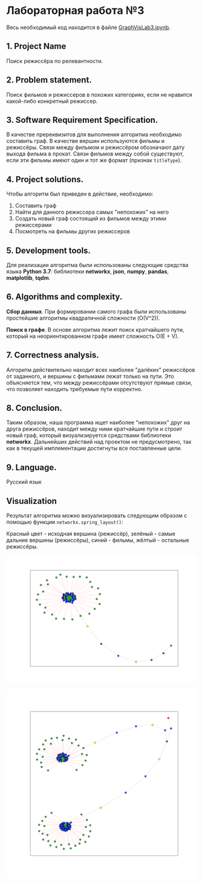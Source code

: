 # Лабораторная работа №3

Весь необходимый код находится в файле [GraphVisLab3.ipynb](https://github.com/TheodorrodeohT/GraphVis2019-2020/blob/master/Lab3/GraphVisLab3.ipynb "GraphVisLab3.ipynb").

## 1. Project Name

Поиск режиссёра по релевантности.

## 2. Problem statement.

Поиск фильмов и режиссеров в похожих категориях, если не нравится какой-либо конкретный режиссер.

## 3. Software Requirement Specification.

В качестве пререквизитов для выполнения алгоритма необходимо составить граф. В качестве вершин используются фильмы и режиссёры. Связи между фильмом и режиссёром обозначают дату выхода фильма в прокат. Связи фильмов между собой существуют, если эти фильмы имеют один и тот же формат (признак `titleType`).


## 4. Project solutions.

Чтобы алгоритм был приведен в действие, необходимо:

1. Составить граф
2. Найти для данного режиссера самых "непохожих" на него
3. Создать новый граф состоящий из фильмов между этими режиссерами
4. Посмотреть на фильмы других режиссеров

## 5. Development tools.

Для реализации алгоритма были использованы следующие средства языка **Python 3.7**: библиотеки **networkx**, **json**, **numpy**, **pandas**, **matplotlib**, **tqdm**.

## 6. Algorithms and complexity.

**Сбор данных**. При формировании самого графа были использованы простейшие алгоритмы квадратичной сложности (O(V^2)). 

**Поиск в графе**. В основе алгоритма лежит поиск кратчайшего пути, который на неориентированном графе имеет сложность O(E + V).

## 7. Correctness analysis.

Алгоритм действительно находит всех наиболее "далёких" режиссёров от заданного, и вершины с фильмами лежат только на пути. Это объясняется тем, что между режиссёрами отсутствуют прямые связи, что позволяет находить требуемые пути корректно.

## 8. Conclusion.

Таким образом, наша программа ищет наиболее "непохожих" друг на друга режиссёров, находит между ними кратчайшие пути и строит новый граф, который визуализируется средствами библиотеки **networkx**. Дальнейших действий над проектом не предусмотрено, так как в текущей имплементации достигнуты все поставленные цели.

## 9. Language.

Русский язык

## Visualization

Результат алгоритма можно визуализировать следующим образом с помощью функции `networkx.spring_layout()`:

Красный цвет - исходная вершина (режиссёр), зелёный - самые дальние вершины (режиссёры), синий - фильмы, жёлтый - остальные режиссёры.

![result2.png](https://github.com/TheodorrodeohT/GraphVis2019-2020/blob/master/Lab3/img/result2.png)

![result1.png](https://github.com/TheodorrodeohT/GraphVis2019-2020/blob/master/Lab3/img/result1.png)
